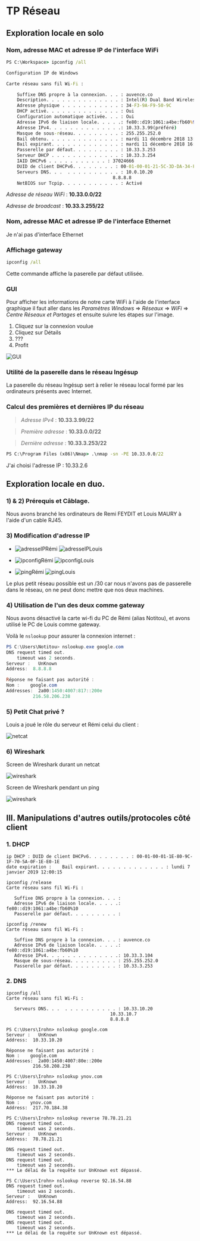# TP Réseau

## Exploration locale en solo

### Nom, adresse MAC et adresse IP de l'interface WiFi

```cmd
PS C:\Workspace> ipconfig /all

Configuration IP de Windows

Carte réseau sans fil Wi-Fi :

    Suffixe DNS propre à la connexion. . . : auvence.co
    Description. . . . . . . . . . . . . . : Intel(R) Dual Band Wireless-AC 8260
    Adresse physique . . . . . . . . . . . : 34-F3-9A-F9-50-9C
    DHCP activé. . . . . . . . . . . . . . : Oui
    Configuration automatique activée. . . : Oui
    Adresse IPv6 de liaison locale. . . . .: fe80::d19:1061:a4be:fb60%9(préféré)
    Adresse IPv4. . . . . . . . . . . . . .: 10.33.3.99(préféré)
    Masque de sous-réseau. . . . . . . . . : 255.255.252.0
    Bail obtenu. . . . . . . . . . . . . . : mardi 11 décembre 2018 13:36:15
    Bail expirant. . . . . . . . . . . . . : mardi 11 décembre 2018 16:49:16
    Passerelle par défaut. . . . . . . . . : 10.33.3.253
    Serveur DHCP . . . . . . . . . . . . . : 10.33.3.254
    IAID DHCPv6 . . . . . . . . . . . : 37024666
    DUID de client DHCPv6. . . . . . . . : 00-01-00-01-21-5C-3D-DA-34-F3-9A-F9-50-9C
    Serveurs DNS. . .  . . . . . . . . . . : 10.0.10.20
                                        8.8.8.8
    NetBIOS sur Tcpip. . . . . . . . . . . : Activé
```

_Adresse de réseau WiFi_ : __10.33.0.0/22__

_Adresse de broadcast_ : __10.33.3.255/22__

### Nom, adresse MAC et adresse IP de l'interface Ethernet

Je n'ai pas d'interface Ethernet

### Affichage gateway

```cmd
ipconfig /all
```

Cette commande affiche la paserelle par défaut utilisée.

### GUI

Pour afficher les informations de notre carte WiFi à l'aide de l'interface graphique il faut aller dans les _Paramètres Windows_ => _Réseaux_ => _WiFi_ => _Centre Réseaux et Partages_ et ensuite suivre les étapes sur l'image.

1. Cliquez sur la connexion voulue
2. Cliquez sur Détails
3. ???
4. Profit

![GUI](images/GUI.png)

### Utilité de la paserelle dans le réseau Ingésup

La paserelle du réseau Ingésup sert à relier le réseau local formé par les ordinateurs présents avec Internet.

### Calcul des premières et dernières IP du réseau

> _Adresse IPv4_ : __10.33.3.99/22__

> _Première adresse_ : __10.33.0.0/22__

>_Dernière adresse_ : __10.33.3.253/22__

```cmd
PS C:\Program Files (x86)\Nmap> .\nmap -sn -PE 10.33.0.0/22
```

J'ai choisi l'adresse IP : 10.33.2.6

## Exploration locale en duo.

### 1) & 2) Prérequis et Câblage.

Nous avons branché les ordinateurs de Remi FEYDIT et Louis MAURY à l'aide d'un cable RJ45.

### 3) Modification d'adresse IP

*    ![adresseIPRémi](images/IPRémi.png)
        ![adresseIPLouis](images/IPLouis.png)

*    ![ipconfigRémi](images/ipconfig_all_Rémi.png)
    ![ipconfigLouis](images/ipconfigLouis.png)

*    ![pingRémi](images/pingRémi.png)
    ![pingLouis](images/pingLouis.png)
    
Le plus petit réseau possible est un /30 car     nous n'avons pas de passerelle dans le     réseau, on ne peut donc mettre que nos deux machines.

### 4) Utilisation de l'un des deux comme gateway

Nous avons désactivé la carte wi-fi du PC de Rémi (alias Notitou), et avons utilisé le PC de Louis comme gateway.


Voilà le `nslookup` pour assurer la connexion internet :
```powershell
PS C:\Users\Notitou> nslookup.exe google.com
DNS request timed out.
    timeout was 2 seconds.
Serveur :   UnKnown
Address:  8.8.8.8

Réponse ne faisant pas autorité :
Nom :    google.com
Addresses:  2a00:1450:4007:817::200e
          216.58.206.238
```

### 5) Petit Chat privé ?

Louis a joué le rôle du serveur et Rémi celui du client :

![netcat](images/nchat_remi.png)

### 6) Wireshark

Screen de Wireshark durant un netcat

![wireshark](images/wireshark_netcat.png)

Screen de Wireshark pendant un ping

![wireshark](images/Wireshark.png)

## III. Manipulations d'autres outils/protocoles côté client

### 1. DHCP

```
ip DHCP : DUID de client DHCPv6. . . . . . . . : 00-01-00-01-1E-80-9C-1F-70-5A-0F-1E-E0-1E
date expiration :    Bail expirant. . . . . . . . . . . . . : lundi 7 janvier 2019 12:00:15
```

```
ipconfig /release
Carte réseau sans fil Wi-Fi :

   Suffixe DNS propre à la connexion. . . :
   Adresse IPv6 de liaison locale. . . . .: fe80::d19:1061:a4be:fb60%10
   Passerelle par défaut. . . . . . . . . :

ipconfig /renew
Carte réseau sans fil Wi-Fi :

   Suffixe DNS propre à la connexion. . . : auvence.co
   Adresse IPv6 de liaison locale. . . . .: fe80::d19:1061:a4be:fb60%10
   Adresse IPv4. . . . . . . . . . . . . .: 10.33.3.104
   Masque de sous-réseau. . . . . . . . . : 255.255.252.0
   Passerelle par défaut. . . . . . . . . : 10.33.3.253
```

### 2. DNS

```
ipconfig /all
Carte réseau sans fil Wi-Fi :

   Serveurs DNS. . .  . . . . . . . . . . : 10.33.10.20
                                       10.33.10.7
                                       8.8.8.8
````

```
PS C:\Users\Irohn> nslookup google.com
Serveur :   UnKnown
Address:  10.33.10.20

Réponse ne faisant pas autorité :
Nom :    google.com
Addresses:  2a00:1450:4007:80e::200e
          216.58.208.238

PS C:\Users\Irohn> nslookup ynov.com
Serveur :   UnKnown
Address:  10.33.10.20

Réponse ne faisant pas autorité :
Nom :    ynov.com
Address:  217.70.184.38

PS C:\Users\Irohn> nslookup reverse 78.78.21.21
DNS request timed out.
    timeout was 2 seconds.
Serveur :   UnKnown
Address:  78.78.21.21

DNS request timed out.
    timeout was 2 seconds.
DNS request timed out.
    timeout was 2 seconds.
*** Le délai de la requête sur UnKnown est dépassé.

PS C:\Users\Irohn> nslookup reverse 92.16.54.88
DNS request timed out.
    timeout was 2 seconds.
Serveur :   UnKnown
Address:  92.16.54.88

DNS request timed out.
    timeout was 2 seconds.
DNS request timed out.
    timeout was 2 seconds.
*** Le délai de la requête sur UnKnown est dépassé.
```

